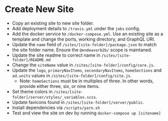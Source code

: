 # Create New Site

- Copy an existing site to new site folder.
- Add deployment details to `/travis.yml` under the `jobs` config.
- Add the docker service to `/docker-compose.yml`. Use an existing site as a template and change the ports, working directory, and GraphQL URI.
- Update the `name` field of `/sites/[site-folder]/package.json` to match the site folder name. Ensure the `@endeavorb2b/` scope is maintaned.
- Update the site readme to correct name in `/sites/[site-folder]/README.md`
- Change the `siteName` value in `/sites/[site-folder]/config/core.js`.
- Update the `logo`, `primaryNavItems`, `secondaryNavItems`, `homeSections` and `ad.units` values in `/sites/[site-folder]/config/site.js`.
  - Note: `homeSections` must be in multiples of three. In other words, provide either three, six, or nine items.
- Set theme colors in `/sites/[site-folder]/server/styles/_variables.scss`.
- Update favicons found in `/sites/[site-folder]/server/public`.
- Install dependencies via `/scripts/yarn.sh`
- Test and view the site on dev by running `docker-compose up [sitename]`
